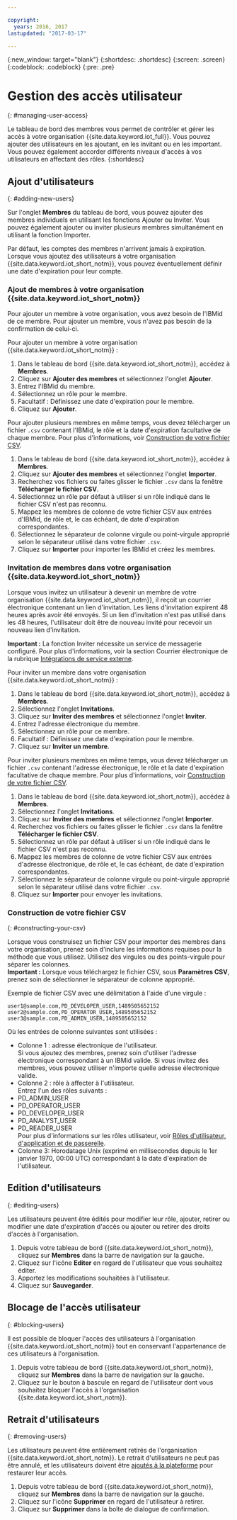 ```yaml
---

copyright:
  years: 2016, 2017
lastupdated: "2017-03-17"

---
```


{:new_window: target="blank"}
{:shortdesc: .shortdesc}
{:screen: .screen}
{:codeblock: .codeblock}
{:pre: .pre}

# Gestion des accès utilisateur
{: #managing-user-access}

Le tableau de bord des membres vous permet de contrôler et gérer les accès à votre organisation {{site.data.keyword.iot_full}}. Vous pouvez ajouter des utilisateurs en les ajoutant, en les invitant<!--, registering--> ou en les important. Vous pouvez également accorder différents niveaux d'accès à vos utilisateurs en affectant des rôles.
{:shortdesc}

## Ajout d'utilisateurs
{: #adding-new-users}

Sur l'onglet **Membres** du tableau de bord, vous pouvez ajouter des membres individuels en utilisant les fonctions<!--Add, Invite, or Register-->  Ajouter ou Inviter. Vous pouvez également <!--add, invite, or register-->ajouter ou inviter plusieurs membres simultanément en utilisant la fonction Importer. 

Par défaut, les comptes des membres n'arrivent jamais à expiration. Lorsque vous ajoutez des utilisateurs à votre organisation {{site.data.keyword.iot_short_notm}}, vous pouvez éventuellement définir une date d'expiration pour leur compte.

### Ajout de membres à votre organisation {{site.data.keyword.iot_short_notm}}

Pour ajouter un membre à votre organisation, vous avez besoin de l'IBMid de ce membre. Pour ajouter un membre, vous n'avez pas besoin de la confirmation de celui-ci.

Pour ajouter un membre à votre organisation {{site.data.keyword.iot_short_notm}} :
1. Dans le tableau de bord {{site.data.keyword.iot_short_notm}}, accédez à **Membres**.
2. Cliquez sur **Ajouter des membres** et sélectionnez l'onglet **Ajouter**.
3. Entrez l'IBMid du membre.
4. Sélectionnez un rôle pour le membre.
5. Facultatif : Définissez une date d'expiration pour le membre.
6. Cliquez sur **Ajouter**.

Pour ajouter plusieurs membres en même temps, vous devez télécharger un fichier `.csv` contenant l'IBMid, le rôle et la date d'expiration facultative de chaque membre. Pour plus d'informations, voir [Construction de votre fichier CSV](#constructing-your-csv).
1. Dans le tableau de bord {{site.data.keyword.iot_short_notm}}, accédez à **Membres**.
2. Cliquez sur **Ajouter des membres** et sélectionnez l'onglet **Importer**. 
3. Recherchez vos fichiers ou faites glisser le fichier `.csv` dans la fenêtre **Télécharger le fichier CSV**. 
4. Sélectionnez un rôle par défaut à utiliser si un rôle indiqué dans le fichier CSV n'est pas reconnu. 
5. Mappez les membres de colonne de votre fichier CSV aux entrées d'IBMid, de rôle et, le cas échéant, de date d'expiration correspondantes. 
6. Sélectionnez le séparateur de colonne virgule ou point-virgule approprié selon le séparateur utilisé dans votre fichier `.csv`. 
7. Cliquez sur **Importer** pour importer les IBMid et créez les membres. 


### Invitation de membres dans votre organisation {{site.data.keyword.iot_short_notm}}

Lorsque vous invitez un utilisateur à devenir un membre de votre organisation {{site.data.keyword.iot_short_notm}}, il reçoit un courrier électronique contenant un lien d'invitation. Les liens d'invitation expirent 48 heures après avoir été envoyés. Si un lien d'invitation n'est pas utilisé dans les 48 heures, l'utilisateur doit être de nouveau invité pour recevoir un nouveau lien d'invitation.

**Important :** La fonction Inviter nécessite un service de messagerie configuré. Pour plus d'informations, voir la section Courrier électronique de la rubrique [Intégrations de service externe](reference/extensions/index.html#email). 

Pour inviter un membre dans votre organisation {{site.data.keyword.iot_short_notm}} :
1. Dans le tableau de bord {{site.data.keyword.iot_short_notm}}, accédez à **Membres**.
2. Sélectionnez l'onglet **Invitations**. 
2. Cliquez sur **Inviter des membres** et sélectionnez l'onglet **Inviter**. 
3. Entrez l'adresse électronique du membre.
4. Sélectionnez un rôle pour ce membre.
5. Facultatif : Définissez une date d'expiration pour le membre.
6. Cliquez sur **Inviter un membre**.

Pour inviter plusieurs membres en même temps, vous devez télécharger un fichier `.csv` contenant l'adresse électronique, le rôle et la date d'expiration facultative de chaque membre. Pour plus d'informations, voir [Construction de votre fichier CSV](#constructing-your-csv).
1. Dans le tableau de bord {{site.data.keyword.iot_short_notm}}, accédez à **Membres**.
2. Sélectionnez l'onglet **Invitations**. 
2. Cliquez sur **Inviter des membres** et sélectionnez l'onglet **Importer**. 
3. Recherchez vos fichiers ou faites glisser le fichier `.csv` dans la fenêtre **Télécharger le fichier CSV**. 
4. Sélectionnez un rôle par défaut à utiliser si un rôle indiqué dans le fichier CSV n'est pas reconnu. 
5. Mappez les membres de colonne de votre fichier CSV aux entrées d'adresse électronique, de rôle et, le cas échéant, de date d'expiration correspondantes. 
6. Sélectionnez le séparateur de colonne virgule ou point-virgule approprié selon le séparateur utilisé dans votre fichier `.csv`. 
7. Cliquez sur **Importer** pour envoyer les invitations.

<!-- ### Registering a member with your {{site.data.keyword.iot_short_notm}} organization

If your organization is using {{site.data.keyword.Bluemix_notm}} {{site.data.keyword.ssoshort}}, you can add individual members to your organization by registering them, which does not require an IBMid.

To register a member with your {{site.data.keyword.iot_short_notm}} organization:
1. In the {{site.data.keyword.iot_short_notm}} dashboard, go to **Members**.
2. Select the **Invitations** tab.
2. Click **Invite Members** and select **Invite**.
3. Enter the email address of the member.
4. Select a role for this member.
5. Enter the subject, realm name, and issuer.
   **Important:** Ensure that the `Subject`, `Realm Name`, and `Issuer` fields comply with the OpenID Connect recommendations and standards. For more information, see the [OpenID Connect ![External link icon](../../icons/launch-glyph.svg "External link icon")](http://openid.net/connect/){: new_window} website.
6. Optional: Set an expiry date for the member.
7. Click **Register Member**.

To register multiple members simultaneously, you must upload a CSV (`.csv`) file that contains the email address, role, subject, realm name, issuer, and the optional expiry date of each member.
1. In the {{site.data.keyword.iot_short_notm}} dashboard, go to **Access**.
2. Click **Add Member** and select **Import**.
3. Click **Bulk Register**.
4. Select a default role and ensure that the column numbers on your CSV file match the column numbers in the CSV settings.
5. Ensure the column separator in your CSV file matches the column separator in the CSV settings.
6. Click **Browse your files** or drag the CSV file into the **Upload CSV** window. -->

### Construction de votre fichier CSV
{: #constructing-your-csv}

Lorsque vous construisez un fichier CSV pour importer des membres dans votre organisation, prenez soin d'inclure les informations requises pour la méthode que vous utilisez. Utilisez des virgules ou des points-virgule pour séparer les colonnes.  
**Important :** Lorsque vous téléchargez le fichier CSV, sous **Paramètres CSV**, prenez soin de sélectionner le séparateur de colonne approprié. 

Exemple de fichier CSV avec une délimitation à l'aide d'une virgule :  
```
user1@sample.com,PD_DEVELOPER_USER,1489505652152
user2@sample.com,PD_OPERATOR_USER,1489505652152
user3@sample.com,PD_ADMIN_USER,1489505652152
```

Où les entrées de colonne suivantes sont utilisées :  
- Colonne 1 : adresse électronique de l'utilisateur.   
Si vous ajoutez des membres, prenez soin d'utiliser l'adresse électronique correspondant à un IBMid valide. Si vous invitez des membres, vous pouvez utiliser n'importe quelle adresse électronique valide. 
- Colonne 2 : rôle à affecter à l'utilisateur.   
Entrez l'un des rôles suivants :
 - PD_ADMIN_USER
 - PD_OPERATOR_USER
 - PD_DEVELOPER_USER
 - PD_ANALYST_USER
 - PD_READER_USER  
 Pour plus d'informations sur les rôles utilisateur, voir [Rôles d'utilisateur, d'application et de passerelle](roles_index.html#user_roles).
- Colonne 3: Horodatage Unix (exprimé en millisecondes depuis le 1er janvier 1970, 00:00 UTC) correspondant à la date d'expiration de l'utilisateur. 

## Edition d'utilisateurs
{: #editing-users}

Les utilisateurs peuvent être édités pour modifier leur rôle, ajouter, retirer ou modifier une date d'expiration d'accès ou ajouter ou retirer des droits d'accès à l'organisation.

1. Depuis votre tableau de bord {{site.data.keyword.iot_short_notm}}, cliquez sur **Membres** dans la barre de navigation sur la gauche.
2. Cliquez sur l'icône **Editer** en regard de l'utilisateur que vous souhaitez éditer.
3. Apportez les modifications souhaitées à l'utilisateur.
4. Cliquez sur **Sauvegarder**.

## Blocage de l'accès utilisateur
{: #blocking-users}

Il est possible de bloquer l'accès des utilisateurs à l'organisation {{site.data.keyword.iot_short_notm}} tout en conservant l'appartenance de ces utilisateurs à l'organisation.

1. Depuis votre tableau de bord {{site.data.keyword.iot_short_notm}}, cliquez sur **Membres** dans la barre de navigation sur la gauche.
2. Cliquez sur le bouton à bascule en regard de l'utilisateur dont vous souhaitez bloquer l'accès à l'organisation {{site.data.keyword.iot_short_notm}}.


## Retrait d'utilisateurs
{: #removing-users}

Les utilisateurs peuvent être entièrement retirés de l'organisation {{site.data.keyword.iot_short_notm}}. Le retrait d'utilisateurs ne peut pas être annulé, et les utilisateurs doivent être [ajoutés à la plateforme](#adding-new-users) pour restaurer leur accès.

1. Depuis votre tableau de bord {{site.data.keyword.iot_short_notm}}, cliquez sur **Membres** dans la barre de navigation sur la gauche.
2. Cliquez sur l'icône **Supprimer** en regard de l'utilisateur à retirer.
3. Cliquez sur **Supprimer** dans la boîte de dialogue de confirmation.
